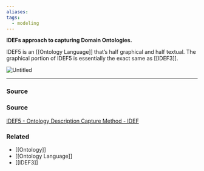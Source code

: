 ```yaml
---
aliases: 
tags:
  - modeling
---
```

**IDEFs approach to capturing Domain Ontologies.**

IDEF5 is an [[Ontology Language]] that’s half graphical and half textual. The graphical portion of IDEF5 is essentially the exact same as [[IDEF3]]. 

![Untitled](Untitled%2020.png)

---

### Source

### Source

[IDEF5 - Ontology Description Capture Method - IDEF](https://www.idef.com/idef5-ontology-description-capture-method/)

### Related
- [[Ontology]] 
- [[Ontology Language]] 
- [[IDEF3]]